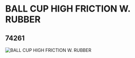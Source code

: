 # BALL CUP HIGH FRICTION W. RUBBER
## 74261
![BALL CUP HIGH FRICTION W. RUBBER](https://lc-www-live-s.legocdn.com/media/bricks/5/2/4666471.jpg)